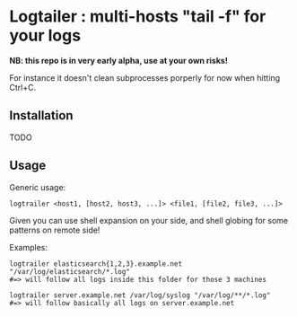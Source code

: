 Logtailer : multi-hosts "tail -f" for your logs
===============================================

**NB: this repo is in very early alpha, use at your own risks!**

For instance it doesn't clean subprocesses porperly for now when hitting
Ctrl+C.


Installation
------------

TODO

Usage
-----

Generic usage:
```
logtrailer <host1, [host2, host3, ...]> <file1, [file2, file3, ...]>
```

Given you can use shell expansion on your side, and shell globing for some
patterns on remote side!

Examples:
```
logtrailer elasticsearch{1,2,3}.example.net "/var/log/elasticsearch/*.log"
#=> will follow all logs inside this folder for those 3 machines

logtrailer server.example.net /var/log/syslog "/var/log/**/*.log"
#=> will follow basically all logs on server.example.net
```
